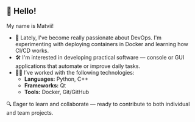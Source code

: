 ## 👋 Hello!

My name is Matvii!

- 🐧 Lately, I've become really passionate about DevOps. I'm experimenting with deploying containers in Docker and learning how CI/CD works.  
- 🛠️ I'm interested in developing practical software — console or GUI applications that automate or improve daily tasks.  
- 👨‍💻 I’ve worked with the following technologies:
  - **Languages:** Python, C++
  - **Frameworks:** Qt
  - **Tools:** Docker, Git/GitHub

🔍 Eager to learn and collaborate — ready to contribute to both individual and team projects.
